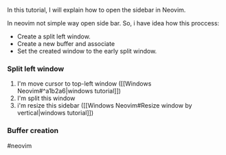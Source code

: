 In this tutorial, I will explain how to open the sidebar in Neovim.

In neovim not simple way open side bar.
So, i have idea how this proccess:
- Create a split left window.
- Create a new buffer and associate
- Set the created window to the early split window.
### Split left window
1. I'm move cursor to top-left window ([[Windows Neovim#^a1b2a6|windows tutorial]])
2. I'm split this window
3. i'm resize this sidebar ([[Windows Neovim#Resize window by vertical|windows tutorial]])
### Buffer creation
#neovim 
